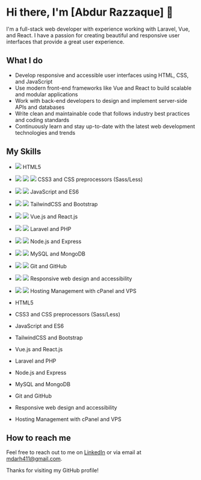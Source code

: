 # Hi there, I'm [Abdur Razzaque] 👋

I'm a full-stack web developer with experience working with Laravel, Vue, and React. I have a passion for creating beautiful and responsive user interfaces that provide a great user experience.

## What I do

- Develop responsive and accessible user interfaces using HTML, CSS, and JavaScript
- Use modern front-end frameworks like Vue and React to build scalable and modular applications
- Work with back-end developers to design and implement server-side APIs and databases
- Write clean and maintainable code that follows industry best practices and coding standards
- Continuously learn and stay up-to-date with the latest web development technologies and trends

## My Skills

- <img src="https://img.icons8.com/color/48/000000/html-5.png"/> HTML5
- <img src="https://img.icons8.com/color/48/000000/css3.png"/> <img src="https://img.icons8.com/color/48/000000/sass.png"/> <img src="https://img.icons8.com/color/48/000000/less.png"/> CSS3 and CSS preprocessors (Sass/Less)
- <img src="https://img.icons8.com/color/48/000000/javascript.png"/> <img src="https://img.icons8.com/color/48/000000/es6.png"/> JavaScript and ES6
- <img src="https://img.icons8.com/color/48/000000/tailwind-css.png"/> <img src="https://img.icons8.com/color/48/000000/bootstrap.png"/> TailwindCSS and Bootstrap
- <img src="https://img.icons8.com/color/48/000000/vue-js.png"/> <img src="https://img.icons8.com/color/48/000000/react-native.png"/> Vue.js and React.js
- <img src="https://img.icons8.com/color/48/000000/laravel.png"/> <img src="https://img.icons8.com/officel/48/000000/php-logo.png"/> Laravel and PHP
- <img src="https://img.icons8.com/color/48/000000/nodejs.png"/> <img src="https://img.icons8.com/color/48/000000/express.png"/> Node.js and Express
- <img src="https://img.icons8.com/color/48/000000/mysql.png"/> <img src="https://img.icons8.com/color/48/000000/mongodb.png"/> MySQL and MongoDB
- <img src="https://img.icons8.com/color/48/000000/git.png"/> <img src="https://img.icons8.com/color/48/000000/github--v1.png"/> Git and GitHub
- <img src="https://img.icons8.com/color/48/000000/responsive.png"/> <img src="https://img.icons8.com/officel/48/000000/accessibility.png"/> Responsive web design and accessibility
- <img src="https://img.icons8.com/color/48/000000/cpanel.png"/> <img src="https://img.icons8.com/color/48/000000/vps.png"/> Hosting Management with cPanel and VPS


- HTML5
- CSS3 and CSS preprocessors (Sass/Less)
- JavaScript and ES6
- TailwindCSS and Bootstrap
- Vue.js and React.js
- Laravel and PHP
- Node.js and Express
- MySQL and MongoDB
- Git and GitHub
- Responsive web design and accessibility
- Hosting Management with cPanel and VPS

## How to reach me

Feel free to reach out to me on [LinkedIn](https://www.linkedin.com/in/mdarh411/) or via email at mdarh411@gmail.com.

Thanks for visiting my GitHub profile!
